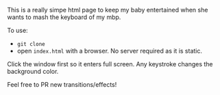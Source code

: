 This is a really simpe html page to keep my baby entertained when she wants to mash the keyboard of my mbp.

To use:
* `git clone`
* open `index.html` with a browser. No server required as it is static.

Click the window first so it enters full screen. Any keystroke changes the background color.

Feel free to PR new transitions/effects!
